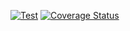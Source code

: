 [![Test](https://github.com/ULL-ESIT-INF-DSI-2122/ull-esit-inf-dsi-21-22-prct11-async-sockets-alu0101100586/actions/workflows/node.js.yml/badge.svg)](https://github.com/ULL-ESIT-INF-DSI-2122/ull-esit-inf-dsi-21-22-prct11-async-sockets-alu0101100586/actions/workflows/node.js.yml)<space><space>
[![Coverage Status](https://coveralls.io/repos/github/ULL-ESIT-INF-DSI-2122/ull-esit-inf-dsi-21-22-prct11-async-sockets-alu0101100586/badge.svg?branch=main)](https://coveralls.io/github/ULL-ESIT-INF-DSI-2122/ull-esit-inf-dsi-21-22-prct11-async-sockets-alu0101100586?branch=main)<space><space>